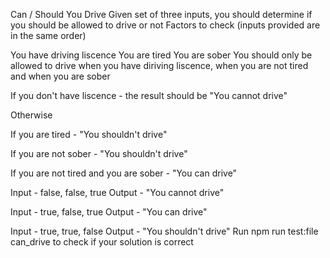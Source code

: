 Can / Should You Drive
Given set of three inputs, you should determine if you should be allowed to drive or not
Factors to check (inputs provided are in the same order)

You have driving liscence
You are tired
You are sober
You should only be allowed to drive when you have diriving liscence, when you are not tired and when you are sober

If you don't have liscence - the result should be "You cannot drive"

Otherwise

If you are tired - "You shouldn't drive"

If you are not sober - "You shouldn't drive"

If you are not tired and you are sober - "You can drive"

Input - false, false, true
Output - "You cannot drive"

Input - true, false, true
Output - "You can drive"

Input - true, true, false
Output - "You shouldn't drive"
Run npm run test:file can_drive to check if your solution is correct